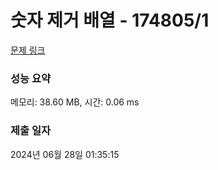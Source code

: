 # 숫자 제거 배열 - 174805/1 

[문제 링크](https://level.goorm.io/exam/174805/%EC%88%AB%EC%9E%90-%EC%A0%9C%EA%B1%B0-%EB%B0%B0%EC%97%B4/quiz/1) 

### 성능 요약

메모리: 38.60 MB, 시간: 0.06 ms

### 제출 일자

2024년 06월 28일 01:35:15

